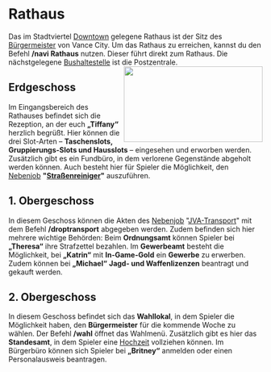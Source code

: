 # Rathaus 

Das im Stadtviertel [Downtown](../../pages/gebiete/downtown.md) gelegene Rathaus ist der Sitz des [Bürgermeister](../../pages/allgemein/bürgermeister.md) von Vance City. Um das Rathaus zu erreichen, kannst du den Befehl **/navi Rathaus** nutzen. Dieser führt direkt zum Rathaus. Die nächstgelegene [Bushaltestelle](../../pages/öpnv/bus.md) ist die Postzentrale. <img align="right" width="275" height="150" src="../../../assets/image/orte/Rathaus.png"> 

## Erdgeschoss 
Im Eingangsbereich des Rathauses befindet sich die Rezeption, an der euch **„Tiffany“** herzlich begrüßt. Hier können die drei Slot-Arten – **Taschenslots, Gruppierungs-Slots und Hausslots** – eingesehen und erworben werden. Zusätzlich gibt es ein Fundbüro, in dem verlorene Gegenstände abgeholt werden können. Auch besteht hier für Spieler die Möglichkeit, den [Nebenjob](../../pages/nebenjobs/nebenjobs.md) **"[Straßenreiniger](../../pages/nebenjobs/straßenreiniger.md)"** auszuführen.

## 1. Obergeschoss
In diesem Geschoss können die Akten des [Nebenjob](../../pages/nebenjobs/nebenjobs.md) "[JVA-Transport](../../pages/nebenjobs/jvatransport.md)" mit dem Befehl **/droptransport** abgegeben werden. Zudem befinden sich hier mehrere wichtige Behörden: 
Beim **Ordnungsamt** können Spieler bei **„Theresa“** ihre Strafzettel bezahlen. Im **Gewerbeamt** besteht die Möglichkeit, bei **„Katrin“** mit **In-Game-Gold** ein **Gewerbe** zu erwerben. Zudem können bei **„Michael“** **Jagd- und Waffenlizenzen** beantragt und gekauft werden.

## 2. Obergeschoss
In diesem Geschoss befindet sich das **Wahllokal**, in dem Spieler die Möglichkeit haben, den **Bürgermeister** für die kommende Woche zu wählen. Der Befehl **/wahl** öffnet das Wahlmenü. Zusätzlich gibt es hier das **Standesamt**, in dem Spieler eine [Hochzeit](../../pages/allgemein/beziehung.md) vollziehen können. Im Bürgerbüro können sich Spieler bei **„Britney“** anmelden oder einen Personalausweis beantragen.
